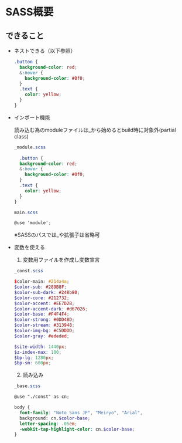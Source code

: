 # SASS概要

## できること

- ネストできる（以下参照）

  ```scss
  .button {
    background-color: red;
    &:hover {
      background-color: #0f0;
    }
    .text {
      color: yellow;
    }
  }
  ```

- インポート機能

  読み込む為のmoduleファイルは\_から始めるとbuild時に対象外(partial class)

  ```scss
  _module.scss
   
    .button {
    background-color: red;
    &:hover {
      background-color: #0f0;
    }
    .text {
      color: yellow;
    }
  }
  ```

  ```scss
  main.scss

  @use 'module';
  ```

  ※SASSのパスでは\_や拡張子は省略可

- 変数を使える
  1. 変数用ファイルを作成し変数宣言
  ```scss
  _const.scss

  $color-main: #214a4a;
  $color-sub: #289B8F;
  $color-sub-dark: #248b80;
  $color-core: #212732;
  $color-accent: #EE7D2B;
  $color-accent-dark: #d67026;
  $color-base: #F4F4F4;
  $color-strong: #0DD48D;
  $color-stream: #313948;
  $color-img-bg: #C5DDDD;
  $color-gray: #ededed;

  $site-width: 1440px;
  $z-index-max: 100;
  $bp-lg: 1280px;
  $bp-sm: 600px;
  ```

  2. 読み込み
  ```scss
  _base.scss

  @use "./const" as cn;

  body {
    font-family: "Noto Sans JP", "Meiryo", "Arial", 
    background: cn.$color-base;
    letter-spacing: .05em;
    -webkit-tap-highlight-color: cn.$color-base;
  }

  ```